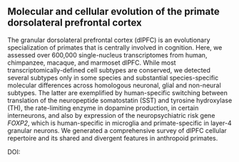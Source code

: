 ## Molecular and cellular evolution of the primate dorsolateral prefrontal cortex

The granular dorsolateral prefrontal cortex (dlPFC) is an evolutionary specialization of primates that is centrally involved in cognition. Here, we assessed over 600,000 single-nucleus transcriptomes from human, chimpanzee, macaque, and marmoset dlPFC. While most transcriptomically-defined cell subtypes are conserved, we detected several subtypes only in some species and substantial species-specific molecular differences across homologous neuronal, glial and non-neural subtypes. The latter are exemplified by human-specific switching between translation of the neuropeptide somatostatin (SST) and tyrosine hydroxylase (TH), the rate-limiting enzyme in dopamine production, in certain interneurons, and also by expression of the neuropsychiatric risk gene *FOXP2*, which is human-specific in microglia and primate-specific in layer-4 granular neurons. We generated a comprehensive survey of dlPFC cellular repertoire and its shared and divergent features in anthropoid primates.

DOI:



